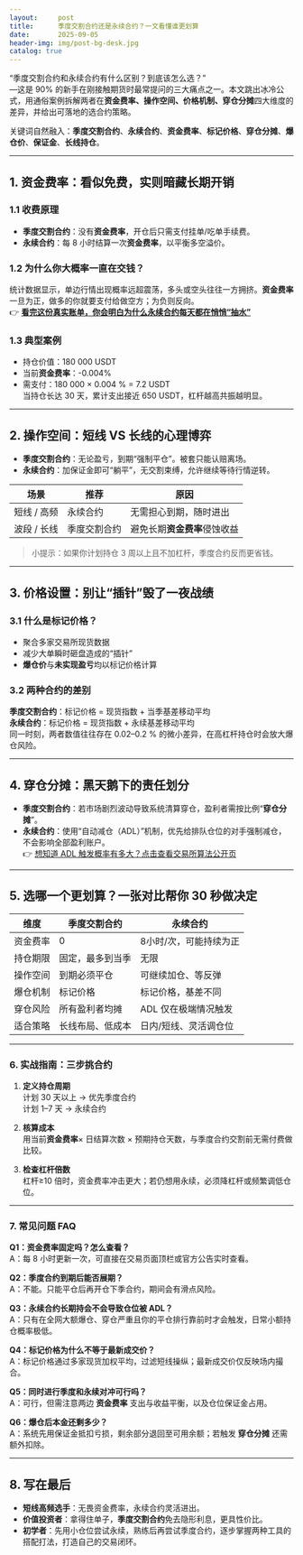```yaml
---
layout:     post
title:      季度交割合约还是永续合约？一文看懂谁更划算
date:       2025-09-05
header-img: img/post-bg-desk.jpg
catalog: true
---
```


“季度交割合约和永续合约有什么区别？到底该怎么选？”  
—这是 90% 的新手在刚接触期货时最常提问的三大痛点之一。本文跳出冰冷公式，用通俗案例拆解两者在**资金费率、操作空间、价格机制、穿仓分摊**四大维度的差异，并给出可落地的选合约策略。

关键词自然融入：**季度交割合约**、**永续合约**、**资金费率**、**标记价格**、**穿仓分摊**、**爆仓价**、**保证金**、**长线持仓**。

---

## 1. 资金费率：看似免费，实则暗藏长期开销

### 1.1 收费原理  
- **季度交割合约**：没有**资金费率**，开仓后只需支付挂单/吃单手续费。  
- **永续合约**：每 8 小时结算一次**资金费率**，以平衡多空溢价。

### 1.2 为什么你大概率一直在交钱？  
统计数据显示，单边行情出现概率远超震荡，多头或空头往往一方拥挤。**资金费率**一旦为正，做多的你就要支付给做空方；为负则反向。  
👉 [**看完这份真实账单，你会明白为什么永续合约每天都在悄悄“抽水”**](https://okxdog.com/)

### 1.3 典型案例  
- 持仓价值：180 000 USDT  
- 当前**资金费率**：-0.004%  
- 需支付：180 000 × 0.004 % = 7.2 USDT  
当持仓长达 30 天，累计支出接近 650 USDT，杠杆越高共振越明显。

---

## 2. 操作空间：短线 VS 长线的心理博弈

- **季度交割合约**：无论盈亏，到期“强制平仓”。被套只能认赔离场。  
- **永续合约**：加保证金即可“躺平”，无交割束缚，允许继续等待行情逆转。

|场景|推荐|原因|
|---|---|---|
|短线 / 高频|永续合约|无需担心到期，随时进出|
|波段 / 长线|季度交割合约|避免长期**资金费率**侵蚀收益|

> 小提示：如果你计划持仓 3 周以上且不加杠杆，季度合约反而更省钱。

---

## 3. 价格设置：别让“插针”毁了一夜战绩

### 3.1 什么是**标记价格**？  
- 聚合多家交易所现货数据  
- 减少大单瞬时砸盘造成的“插针”  
- **爆仓价**与**未实现盈亏**均以标记价格计算  

### 3.2 两种合约的差别  
**季度交割合约**：标记价格 = 现货指数 + 当季基差移动平均  
**永续合约**：标记价格 = 现货指数 + 永续基差移动平均  
同一时刻，两者数值往往存在 0.02–0.2 % 的微小差异，在高杠杆持仓时会放大爆仓风险。

---

## 4. 穿仓分摊：黑天鹅下的责任划分

- **季度交割合约**：若市场剧烈波动导致系统清算穿仓，盈利者需按比例“**穿仓分摊**”。  
- **永续合约**：使用“自动减仓（ADL）”机制，优先给排队仓位的对手强制减仓，不会影响全部盈利账户。  
👉 [想知道 ADL 触发概率有多大？点击查看交易所算法公开页](https://okxdog.com/)

---

## 5. 选哪一个更划算？一张对比帮你 30 秒做决定

|维度|季度交割合约|永续合约|
|---|---|---|
|资金费率|0|8小时/次，可能持续为正|
|持仓期限|固定，最多到当季|无限|
|操作空间|到期必须平仓|可继续加仓、等反弹|
|爆仓机制|标记价格|标记价格，基差不同|
|穿仓风险|所有盈利者均摊|ADL 仅在极端情况触发|
|适合策略|长线布局、低成本|日内/短线、灵活调仓位|

---

### 6. 实战指南：三步挑合约

1. **定义持仓周期**  
   计划 30 天以上 → 优先季度合约  
   计划 1–7 天 → 永续合约  

2. **核算成本**  
   用当前**资金费率**× 日结算次数 × 预期持仓天数，与季度合约交割前无需付费做比较。

3. **检查杠杆倍数**  
   杠杆≥10 倍时，资金费率冲击更大；若仍想用永续，必须降杠杆或频繁调低仓位。

---

### 7. 常见问题 FAQ

**Q1：资金费率固定吗？怎么查看？**  
A：每 8 小时更新一次，可直接在交易页面顶栏或官方公告实时查看。

**Q2：季度合约到期后能否展期？**  
A：不能。只能平仓后再开仓下季合约，期间会有滑点风险。

**Q3：永续合约长期持会不会导致仓位被 ADL？**  
A：只有在全网大额爆仓、穿仓严重且你的平仓排行靠前时才会触发，日常小额持仓概率极低。

**Q4：标记价格为什么不等于最新成交价？**  
A：标记价格通过多家现货加权平均，过滤短线操纵；最新成交价仅反映场内撮合。

**Q5：同时进行季度和永续对冲可行吗？**  
A：可行，但需注意两边 **资金费率** 支出与收益平衡，以及仓位保证金占用。

**Q6：爆仓后本金还剩多少？**  
A：系统先用保证金抵扣亏损，剩余部分退回至可用余额；若触发 **穿仓分摊** 还需额外扣除。

---

## 8. 写在最后

- **短线高频选手**：无畏资金费率，永续合约灵活进出。  
- **价值投资者**：拿得住单子，**季度交割合约**免去隐形利息，更具性价比。  
- **初学者**：先用小仓位尝试永续，熟练后再尝试季度合约，逐步掌握两种工具的搭配打法，打造自己的交易闭环。